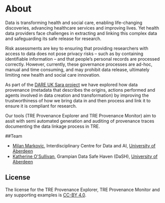 # About 

Data is transforming health and social care, enabling life-changing discoveries, advancing healthcare services and improving lives. Yet health data providers face challenges in extracting and linking this complex data and safeguarding its safe release for research.

Risk assessments are key to ensuring that providing researchers with access to data does not pose privacy risks – such as by containing identifiable information – and that people’s personal records are processed correctly. However, currently, these governance processes are ad-hoc, manual and time consuming, and may prohibit data release, ultimately limiting new health and social care innovation.

As part of the [DARE UK Sara project](https://dareuk.org.uk/driver-project-sara/) we have explored how data provenance (metadata that describes the origins, actions performed and agents involved in data creation and transformation) by improving the trustworthiness of how we bring data in and then process and link it to ensure it is compliant for research.

Our tools (TRE Provenance Explorer and TRE Provenance Monitor) aim to assit with semi automated generation and auditing of provenance traces documenting the data linkage process in TRE. 

##Team

* [Milan Markovic](https://orcid.org/0000-0002-5477-287X), Interdisciplinary Centre for Data and AI, [University of Aberdeen](https://www.abdn.ac.uk/)
* [Katherine O'Sullivan](), Grampian Data Safe Haven (DaSH), [University of Aberdeen](https://www.abdn.ac.uk/)

## License

The license for the TRE Provenance Explorer, TRE Provenance Monitor and any supporting examples is [CC-BY 4.0](http://creativecommons.org/licenses/by/4.0).
